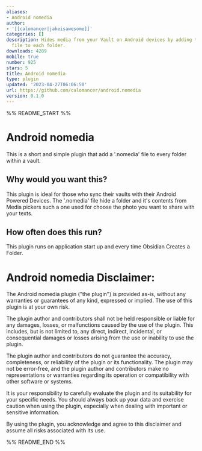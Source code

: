```yaml
---
aliases:
- Android nomedia
author:
- '[[calomancer|jakeisawesome]]'
categories: []
description: Hides media from your Vault on Android devices by adding the 'nomedia'
  file to each folder.
downloads: 4289
mobile: true
number: 925
stars: 5
title: Android nomedia
type: plugin
updated: '2023-04-27T06:06:50'
url: https://github.com/calomancer/android.nomedia
version: 0.1.0
---
```


%% README_START %%

# Android nomedia
This is a short and simple plugin that add a '.nomedia' file to every folder within a vault.

## Why would you want this?
This plugin is ideal for those who sync their vaults with their Android Powered Devices. The '.nomedia' file hide a folder and it's contents from Media pickers such a one used for choose the photo you want to share with your texts. 

## How often does this run?
This plugin runs on application start up and every time Obsidian Creates a Folder.

# Android nomedia Disclaimer:

The Android nomedia plugin ("the plugin") is provided as-is, without any warranties or guarantees of any kind, expressed or implied. The use of this plugin is at your own risk.

The plugin author and contributors shall not be held responsible or liable for any damages, losses, or malfunctions caused by the use of the plugin. This includes, but is not limited to, any direct, indirect, incidental, or consequential damages or losses arising from the use or inability to use the plugin.

The plugin author and contributors do not guarantee the accuracy, completeness, or reliability of the plugin or its functionality. The plugin may not be error-free, and the plugin author and contributors make no representations or warranties regarding its operation or compatibility with other software or systems.

It is your responsibility to carefully evaluate the plugin and its suitability for your specific needs. You should always back up your data and exercise caution when using the plugin, especially when dealing with important or sensitive information.

By using the plugin, you acknowledge and agree to this disclaimer and assume all risks associated with its use.


%% README_END %%